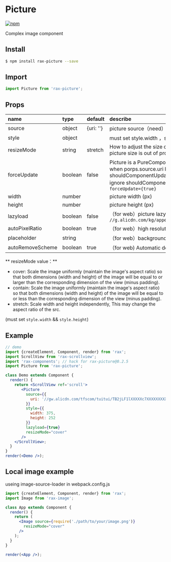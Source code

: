 # Picture

[![npm](https://img.shields.io/npm/v/rax-picture.svg)](https://www.npmjs.com/package/rax-picture)

Complex image component

## Install

```bash
$ npm install rax-picture --save
```

## Import

```jsx
import Picture from 'rax-picture';
```

## Props

| name      | type       | default  | describe   |
| :--------------- | :------ | :-------- | :----------------------------- |
| source           | object  | {uri: ''} | picture source（need）                 |
| style            | object  |           | must set style.width ，style.height ，（need） |
| resizeMode       | string  | stretch   | How to adjust the size of the picture when the picture size is out of proportion       |
| forceUpdate      | boolean | false     | Picture is a PureComponent ，It will render when porps.source.uri has change (in shouldComponentUpdate), If you want to ignore shouldComponentUpdate，you need `forceUpdate={true}` |
| width            | number  |           | picture width (px)        |
| height           | number  |           | picture height (px)       |
| lazyload         | boolean | false     | （for web）picture lazyload，useing：` //g.alicdn.com/kg/appear/0.2.2/appear.min.js` |
| autoPixelRatio   | boolean | true      | （for web）high resolution   |
| placeholder      | string  |           | （for web）background image for lazyload      |
| autoRemoveScheme | boolean | true      | （for web) Automatic deletion protocol header    |


** resizeMode value：**

* cover: Scale the image uniformly (maintain the image's aspect ratio) so that both dimensions (width and height) of the image will be equal to or larger than the corresponding dimension of the view (minus padding).
* contain: Scale the image uniformly (maintain the image's aspect ratio) so that both dimensions (width and height) of the image will be equal to or less than the corresponding dimension of the view (minus padding).
* stretch: Scale width and height independently, This may change the aspect ratio of the src.

(must set `style.width` && `style.height`)

## Example

```jsx
// demo
import {createElement, Component, render} from 'rax';
import ScrollView from 'rax-scrollview';
import 'rax-components'; // hack for rax-picture@0.2.5
import Picture from 'rax-picture';

class Demo extends Component {
  render() {
    return <ScrollView ref='scroll'>
       <Picture
         source={{
           uri: '//gw.alicdn.com/tfscom/tuitui/TB2jLF1lXXXXXc7XXXXXXXXXXXX_!!0-dgshop.jpg',
         }}
         style={{
           width: 375,
           height: 252
         }}
         lazyload={true}
         resizeMode="cover"
       />
    </ScrollView>;
  }
}
render(<Demo />);
```

## Local image example

useing image-source-loader in webpack.config.js 

```jsx 
import {createElement, Component, render} from 'rax';
import Image from 'rax-image';

class App extends Component {
  render() {
    return (
      <Image source={require('./path/to/your/image.png')}
        resizeMode="cover"
      />
    );
  }
}

render(<App />);
```